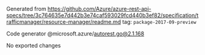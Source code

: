 Generated from https://github.com/Azure/azure-rest-api-specs/tree/3c764635e7d442b3e74caf593029fcd440b3ef82/specification/trafficmanager/resource-manager/readme.md tag: `package-2017-09-preview`

Code generator @microsoft.azure/autorest.go@2.1.168

No exported changes